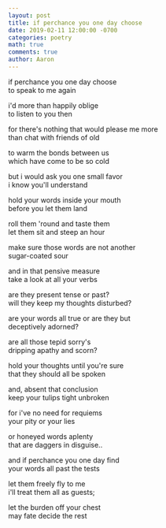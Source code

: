 ```yaml
---
layout: post
title: if perchance you one day choose
date: 2019-02-11 12:00:00 -0700
categories: poetry
math: true
comments: true
author: Aaron
---
```


if perchance you one day choose  
to speak to me again  

i'd more than happily oblige  
to listen to you then  

for there's nothing that would please me more  
than chat with friends of old  

to warm the bonds between us  
which have come to be so cold  

but i would ask you one small favor  
i know you'll understand  

hold your words inside your mouth  
before you let them land  

roll them 'round and taste them  
let them sit and steep an hour  

make sure those words are not another  
sugar-coated sour  

and in that pensive measure  
take a look at all your verbs  

are they present tense or past?  
will they keep my thoughts disturbed?  

are your words all true or are they but  
deceptively adorned?  

are all those tepid sorry's  
dripping apathy and scorn?  

hold your thoughts until you're sure  
that they should all be spoken  

and, absent that conclusion  
keep your tulips tight unbroken  

for i've no need for requiems  
your pity or your lies  

or honeyed words aplenty  
that are daggers in disguise..  

and if perchance you one day find  
your words all past the tests  

let them freely fly to me  
i'll treat them all as guests;  

let the burden off your chest  
may fate decide the rest